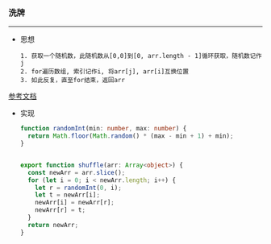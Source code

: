 
### 洗牌
***

  - 思想

        1. 获取一个随机数，此随机数从[0,0]到[0, arr.length - 1]循环获取，随机数记作j
        2. for遍历数组, 索引记作i, 将arr[j], arr[i]互换位置
        3. 如此反复，直至for结束，返回arr
  [参考文档](https://www.cnblogs.com/mq0036/p/9139231.html)
  
  - 实现
    ```ts
    function randomInt(min: number, max: number) {
      return Math.floor(Math.random() * (max - min + 1) + min);
    }


    export function shuffle(arr: Array<object>) {
      const newArr = arr.slice();
      for (let i = 0; i < newArr.length; i++) {
        let r = randomInt(0, i);
        let t = newArr[i];
        newArr[i] = newArr[r];
        newArr[r] = t;
      }
      return newArr;
    }

    ```

